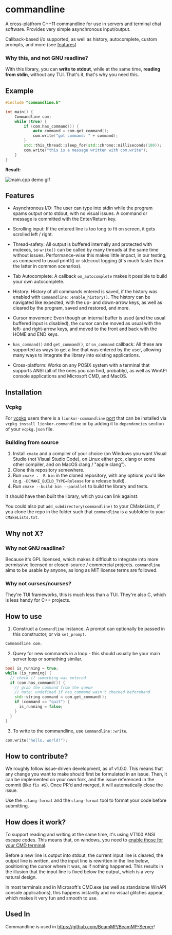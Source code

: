 # commandline

A cross-platfrom C++11 commandline for use in servers and terminal chat software. Provides very simple asynchronous input/output. 

Callback-based i/o supported, as well as history, autocomplete, custom prompts, and more (see [features](#features))

### Why this, and not GNU readline?

With this library, you can **write to stdout**, while at the same time, **reading from stdin**, without any TUI. That's it, that's why you need this.

## Example

```cpp
#include "commandline.h"

int main() {
    Commandline com;
    while (true) {
        if (com.has_command()) {
            auto command = com.get_command();
            com.write("got command: " + command);
        }
        std::this_thread::sleep_for(std::chrono::milliseconds(100));
        com.write("this is a message written with com.write");
    }
}
```
**Result:**

![main.cpp demo gif](https://github.com/lionkor/commandline/blob/master/media/output.gif)

## Features

- Asynchronous I/O:
	The user can type into stdin while the program spams output onto stdout, with no visual issues. A command or message is committed with the Enter/Return key.

- Scrolling input:
	If the entered line is too long to fit on screen, it gets scrolled left / right.

- Thread-safety:
	All output is buffered internally and protected with mutexes, so `write()` can be called by many threads at the same time without issues. Performance-wise this makes little impact, in our testing, as compared to usual printf() or std::cout logging (it's much faster than the latter in common scenarios).

- Tab Autocomplete:
	A callback `on_autocomplete` makes it possible to build your own autocomplete.

- History:
	History of all commands entered is saved, if the history was enabled with `Commandline::enable_history()`. The history can be navigated like expected, with the up- and down-arrow keys, as well as cleared by the program, saved and restored, and more.

- Cursor movement:
	Even though an internal buffer is used (and the usual buffered input is disabled), the cursor can be moved as usual with the left- and right-arrow keys, and moved to the front and back with the HOME and END keys.

- `has_command()` and `get_command()`, or `on_command` callback:
	All these are supported as ways to get a line that was entered by the user, allowing many ways to integrate the library into existing applications.

- Cross-platform:
	Works on any POSIX system with a terminal that supports ANSI (all of the ones you can find, probably), as well as WinAPI console applications and Microsoft CMD, and MacOS.

## Installation

### Vcpkg

For [vcpkg](https://github.com/microsoft/vcpkg) users there is a `lionkor-commandline` [port](https://github.com/microsoft/vcpkg/tree/master/ports/lionkor-commandline) that can be installed via `vcpkg install lionkor-commandline` or by adding it to `dependencies` section of your `vcpkg.json` file.

### Building from source

1. Install `cmake` and a compiler of your choice (on Windows you want Visual Studio (not Visual Studio Code), on Linux either gcc, clang or some other compiler, and on MacOS clang / "apple clang").
2. Clone this repository somewhere.
3. Run `cmake . -B bin` in the cloned repository, with any options you'd like (e.g. `-DCMAKE_BUILD_TYPE=Release` for a release build).
4. Run `cmake --build bin --parallel` to build the library and tests.

It should have then built the library, which you can link against.

You could also put `add_subdirectory(commandline)` to your CMakeLists, if you clone the repo in the folder such that `commandline` is a subfolder to your `CMakeLists.txt`.

## Why not X?

### Why not GNU readline?

Because it's GPL licensed, which makes it difficult to integrate into more permissive licensed or closed-source / commercial projects. `commandline` aims to be usable by anyone, as long as MIT license terms are followed.

### Why not curses/ncurses?

They're TUI frameworks, this is much less than a TUI. They're also C, which is less handy for C++ projects.

## How to use

1. Construct a `Commandline` instance. A prompt can optionally be passed in this constructor, or via `set_prompt`.

```cpp
Commandline com;
```

2. Query for new commands in a loop - this should usually be your main server loop or something similar. 

```cpp
bool is_running = true;
while (is_running) {
  // check if something was entered
  if (com.has_command()) {
    // grab the command from the queue
    // note: undefined if has_command wasn't checked beforehand
    std::string command = com.get_command();
    if (command == "quit") {
      is_running = false;
    }
  }
}
```

3. To write to the commandline, use `Commandline::write`.

```cpp
com.write("hello, world!");
```

## How to contribute?

We roughly follow issue-driven development, as of v1.0.0. This means that any change you want to make should first be formulated in an issue. Then, it can be implemented on your own fork, and the issue referenced in the commit (like `fix #5`). Once PR'd and merged, it will automatically close the issue.

Use the `.clang-format` and the `clang-format` tool to format your code before submitting.

## How does it work?

To support reading and writing at the same time, it's using VT100 ANSI escape codes. This means that, on windows, you need to [enable those for your CMD terminal](https://docs.microsoft.com/en-us/windows/console/console-virtual-terminal-sequences?redirectedfrom=MSDN).

Before a new line is output into stdout, the current input line is cleared, the output line is written, and the input line is rewritten in the line below, positioning the cursor where it was, as if nothing happened. This results in the illusion that the input line is fixed below the output, which is a very natural design.

In most terminals and in Microsoft's CMD.exe (as well as standalone WinAPI console applications), this happens instantly and no visual glitches appear, which makes it very fun and smooth to use.

## Used In

Commandline is used in https://github.com/BeamMP/BeamMP-Server!
